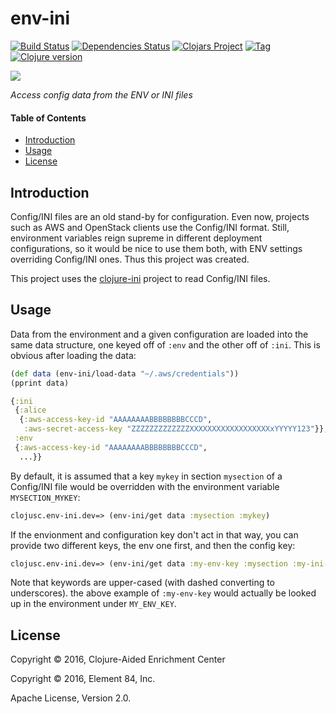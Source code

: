 # env-ini

[![Build Status][travis-badge]][travis]
[![Dependencies Status][deps-badge]][deps]
[![Clojars Project][clojars-badge]][clojars]
[![Tag][tag-badge]][tag]
[![Clojure version][clojure-v]](project.clj)

[![][logo]][logo-large]

*Access config data from the ENV or INI files*


#### Table of Contents

* [Introduction](#introduction-)
* [Usage](#usage-)
* [License](#license-)


## Introduction

Config/INI files are an old stand-by for configuration. Even now, projects such
as AWS and OpenStack clients use the Config/INI format. Still, environment
variables reign supreme in different deployment configurations, so it would be
nice to use them both, with ENV settings overriding Config/INI ones. Thus this
project was created.

This project uses the [clojure-ini][clojure ini] project to read Config/INI
files.


## Usage

Data from the environment and a given configuration are loaded into the same
data structure, one keyed off of `:env` and the other off of `:ini`. This is
obvious after loading the data:

```clj
(def data (env-ini/load-data "~/.aws/credentials"))
(pprint data)
```
```clj
{:ini
 {:alice
  {:aws-access-key-id "AAAAAAAABBBBBBBBCCCD",
   :aws-secret-access-key "ZZZZZZZZZZZZZXXXXXXXXXXXXXXXXXXxYYYYY123"}},
 :env
 {:aws-access-key-id "AAAAAAAABBBBBBBBCCCD",
  ...}}
  ```

By default, it is assumed that a key `mykey` in section `mysection` of a
Config/INI file would be overridden with the environment variable
`MYSECTION_MYKEY`:

```clj
clojusc.env-ini.dev=> (env-ini/get data :mysection :mykey)
```

If the envionment and configuration key don't act in that way, you can provide
two different keys, the env one first, and then the config key:

```clj
clojusc.env-ini.dev=> (env-ini/get data :my-env-key :mysection :my-ini-key)
```

Note that keywords are upper-cased (with dashed converting to underscores). the
above example of `:my-env-key` would actually be looked up in the environment
under `MY_ENV_KEY`.


## License

Copyright © 2016, Clojure-Aided Enrichment Center

Copyright © 2016, Element 84, Inc.

Apache License, Version 2.0.


<!-- Named page links below: /-->

[travis]: https://travis-ci.org/clojusc/env-ini
[travis-badge]: https://travis-ci.org/clojusc/env-ini.png?branch=master
[deps]: http://jarkeeper.com/clojusc/env-ini
[deps-badge]: http://jarkeeper.com/clojusc/env-ini/status.svg
[logo]: resources/images/logo.png
[logo-large]: resources/images/logo-large.png
[tag-badge]: https://img.shields.io/github/tag/clojusc/env-ini.svg?maxAge=2592000
[tag]: https://github.com/clojusc/env-ini/tags
[clojure-v]: https://img.shields.io/badge/clojure-1.8.0-blue.svg
[clojars]: https://clojars.org/clojusc/env-ini
[clojars-badge]: https://img.shields.io/clojars/v/clojusc/env-ini.svg
[clojure ini]: https://github.com/jonase/clojure-ini
